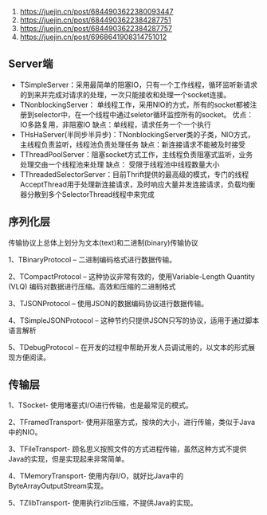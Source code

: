 1. https://juejin.cn/post/6844903622380093447
2. https://juejin.cn/post/6844903622384287751
3. https://juejin.cn/post/6844903622384287757
4. https://juejin.cn/post/6968641908314751012

## Server端
- TSimpleServer：采用最简单的阻塞IO，只有一个工作线程，循环监听新请求的到来并完成对请求的处理，一次只能接收和处理一个socket连接。
- TNonblockingServer： 单线程工作，采用NIO的方式，所有的socket都被注册到selector中，在一个线程中通过seletor循环监控所有的socket。 优点：IO多路复用，非阻塞IO 缺点：单线程，请求任务一个一个执行
- THsHaServer(半同步半异步)：TNonblockingServer类的子类，NIO方式， 主线程负责监听，线程池负责处理任务 缺点：新连接请求不能被及时接受
- TThreadPoolServer：阻塞socket方式工作，主线程负责阻塞式监听，业务处理交由一个线程池来处理 缺点： 受限于线程池中线程数量大小
- TThreadedSelectorServer：目前Thrift提供的最高级的模式，专门的线程AcceptThread用于处理新连接请求，及时响应大量并发连接请求，负载均衡器分散到多个SelectorThread线程中来完成

## 序列化层
传输协议上总体上划分为文本(text)和二进制(binary)传输协议

1、TBinaryProtocol – 二进制编码格式进行数据传输。

2、TCompactProtocol – 这种协议非常有效的，使用Variable-Length Quantity (VLQ) 编码对数据进行压缩。高效和压缩的二进制格式

3、TJSONProtocol – 使用JSON的数据编码协议进行数据传输。

4、TSimpleJSONProtocol – 这种节约只提供JSON只写的协议，适用于通过脚本语言解析

5、TDebugProtocol – 在开发的过程中帮助开发人员调试用的，以文本的形式展现方便阅读。


## 传输层
1、TSocket- 使用堵塞式I/O进行传输，也是最常见的模式。

2、TFramedTransport- 使用非阻塞方式，按块的大小，进行传输，类似于Java中的NIO。

3、TFileTransport- 顾名思义按照文件的方式进程传输，虽然这种方式不提供Java的实现，但是实现起来非常简单。

4、TMemoryTransport- 使用内存I/O，就好比Java中的ByteArrayOutputStream实现。

5、TZlibTransport- 使用执行zlib压缩，不提供Java的实现。
